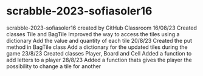 # scrabble-2023-sofiasoler16
scrabble-2023-sofiasoler16 created by GitHub Classroom
16/08/23
Created classes Tile and BagTile
Improved the way to access the tiles using a dictionary
Add the value and quantity of each tile
20/8/23
Created the put method in BagTile class
Add a dictionary for the updated tiles during the game
23/8/23
Created classes Player, Board and Cell
Added a function to add letters to a player
28/8/23
Added a function thats gives the player the possibility to change a tile for another
